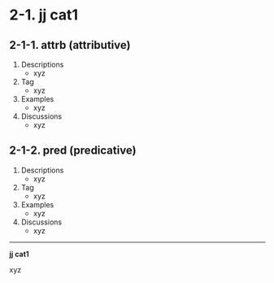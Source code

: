 # 2-1\. jj cat1

## 2-1-1\. attrb (attributive)

1. Descriptions
    - xyz
2. Tag
    - xyz
3. Examples
    - xyz
4. Discussions
    - xyz

## 2-1-2\. pred (predicative)

1. Descriptions
    - xyz
2. Tag
    - xyz
3. Examples
    - xyz
4. Discussions
    - xyz
---

**jj cat1**

xyz